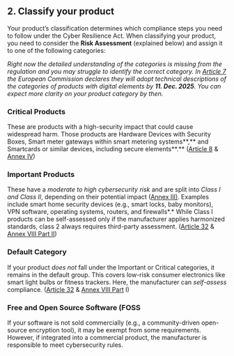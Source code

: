 ## 2\. Classify your product

Your product’s classification determines which compliance steps you need to follow under the Cyber Resilience Act. When classifying your product, you need to consider the **Risk Assessment** (explained below) and assign it to one of the following categories:

*Right now the detailed understanding of the categories is missing from the regulation and you may struggle to identify the correct category.  In [Article 7](https://eur-lex.europa.eu/eli/reg/2024/2847/oj/eng#art_7) the European Commission declares they will adopt technical descriptions of the categories of products with digital elements by **11\. Dec. 2025**. You can expect more clarity on your product category by then.*

### Critical Products
These are products with a high-security impact that could cause widespread harm. Those products are Hardware Devices with Security Boxes, Smart meter gateways within smart metering systems**,** and Smartcards or similar devices, including secure elements**.** ([Article 8](https://eur-lex.europa.eu/legal-content/EN/TXT/?uri=CELEX%3A32024R2847#art_8) & [Annex IV](https://eur-lex.europa.eu/eli/reg/2024/2847/oj/eng#anx_IV))

### Important Products
These have a *moderate to high cybersecurity risk* and are split into *Class I and Class II*, depending on their potential impact ([Annex III)](https://eur-lex.europa.eu/eli/reg/2024/2847/oj/eng#anx_III). Examples include smart home security devices (e.g., smart locks, baby monitors), VPN software, operating systems, routers, and firewalls*.* While Class I products can be self-assessed only if the manufacturer applies harmonized standards, class 2 always requires third-party assessment. ([Article 32](https://eur-lex.europa.eu/legal-content/EN/TXT/?uri=CELEX%3A32024R2847#art_32) & [Annex VIII Part II](https://eur-lex.europa.eu/legal-content/EN/TXT/?uri=CELEX%3A32024R2847#anx_VIII))

### Default Category
If your product *does not* fall under the Important or Critical categories, it remains in the default group. This covers low-risk consumer electronics like smart light bulbs or fitness trackers. Here, the manufacturer can *self-assess* compliance. ([Article 32](https://eur-lex.europa.eu/legal-content/EN/TXT/?uri=CELEX%3A32024R2847#art_32) & [Annex VIII Part](https://eur-lex.europa.eu/legal-content/EN/TXT/?uri=CELEX%3A32024R2847#anx_VIII) I)

### Free and Open Source Software (FOSS
If your software is not sold commercially (e.g., a community-driven open-source encryption tool), it may be exempt from some requirements. However, if integrated into a commercial product, the manufacturer is responsible to meet cybersecurity rules.


